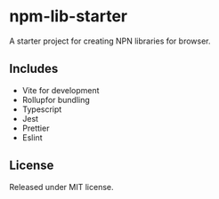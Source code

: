 # npm-lib-starter

A starter project for creating NPN libraries for browser.

## Includes

- Vite for development
- Rollupfor bundling
- Typescript
- Jest
- Prettier
- Eslint

## License

Released under MIT license.
